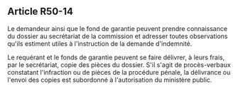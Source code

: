 Article R50-14
----
Le demandeur ainsi que le fond de garantie peuvent prendre connaissance du
dossier au secrétariat de la commission et adresser toutes observations qu'ils
estiment utiles à l'instruction de la demande d'indemnité.

Le requérant et le fonds de garantie peuvent se faire délivrer, à leurs frais,
par le secrétariat, copie des pièces du dossier. S'il s'agit de procès-verbaux
constatant l'infraction ou de pièces de la procédure pénale, la délivrance ou
l'envoi des copies est subordonné à l'autorisation du ministère public.
